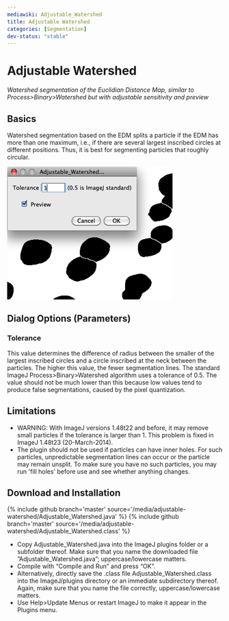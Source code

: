 ```yaml
---
mediawiki: Adjustable_Watershed
title: Adjustable Watershed
categories: [Segmentation]
dev-status: "stable"
---
```




# Adjustable Watershed

*Watershed segmentation of the Euclidian Distance Map, similar to Process>Binary>Watershed but with adjustable sensitivity and preview*

## Basics

Watershed segmentation based on the EDM splits a particle if the EDM has more than one maximum, i.e., if there are several largest inscribed circles at different positions. Thus, it is best for segmenting particles that roughly circular.

![](/media/adjustable-watershed/adjustable-watershed-screenshot.png)

## Dialog Options (Parameters)

### Tolerance
This value determines the difference of radius between the smaller of the largest inscribed circles and a circle inscribed at the neck between the particles. The higher this value, the fewer segmentation lines. The standard ImageJ Process>Binary>Watershed algorithm uses a tolerance of 0.5. The value should not be much lower than this because low values tend to produce false segmentations, caused by the pixel quantization.

## Limitations

* WARNING: With ImageJ versions 1.48t22 and before, it may remove small particles if the tolerance is larger than 1. This problem is fixed in ImageJ 1.48t23 (20-March-2014).
* The plugin should not be used if particles can have inner holes. For such particles, unpredictable segmentation lines can occur or the particle may remain unsplit. To make sure you have no such particles, you may run 'fill holes' before use and see whether anything changes.

## Download and Installation
{% include github branch='master' source='/media/adjustable-watershed/Adjustable_Watershed.java' %}
{% include github branch='master' source='/media/adjustable-watershed/Adjustable_Watershed.class' %}

* Copy Adjustable_Watershed.java into the ImageJ plugins folder or a subfolder thereof. Make sure that you name the downloaded file ”Adjustable_Watershed.java”; uppercase/lowercase matters.
* Compile with “Compile and Run” and press “OK”.
* Alternatively, directly save the .class file Adjustable_Watershed.class into the ImageJ/plugins directory or an immediate subdirectory thereof. Again, make sure that you name the file correctly, uppercase/lowercase matters.
* Use Help>Update Menus or restart ImageJ to make it appear in the Plugins menu.

